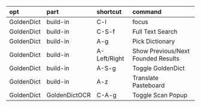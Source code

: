 |opt|part|shortcut|command|
|:-|:-|:-|:-|
|GoldenDict|build-in|C-l|focus|
|GoldenDict|build-in|C-S-f|Full Text Search|
|GoldenDict|build-in|A-g|Pick Dictionary|
|GoldenDict|build-in|A-Left/Right|Show Previous/Next Founded Results|
|GoldenDict|build-in|A-S-g|Toggle GoldenDict|
|GoldenDict|build-in|A-z|Translate Pasteboard|
|GoldenDict|GoldenDictOCR|C-A-g|Toggle Scan Popup|